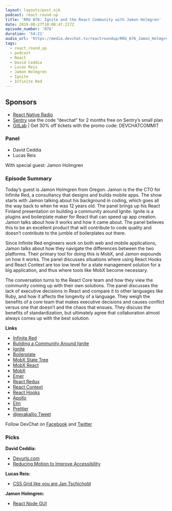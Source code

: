 ```yaml
---
layout: layouts/post.njk
podcast: react-round-up
title: 'RRU 076: Ignite and the React Community with Jamon Holmgren'
date: 2019-08-27T10:00:47.217Z
episode_number: '076'
duration: '54:21'
audio_url: 'https://media.devchat.tv/reactroundup/RRU_076_Jamon_Holmgren.mp3'
tags:
  - react_round_up
  - podcast
  - React
  - David Ceddia
  - Lucas Reis
  - Jamon Holmgren
  - Ignite
  - Infinite Red
---
```

## **Sponsors**



*   [React Native Radio](https://devchat.tv/react-native-radio/)
*   [Sentry](http://sentry.io/) use the code “devchat” for 2 months free on Sentry’s small plan
*   [GitLab](https://devchat.tv/gitlabcommit) | Get 30% off tickets with the promo code: DEVCHATCOMMIT


### **Panel**



*   David Ceddia
*   Lucas Reis

With special guest: Jamon Holmgren


### **Episode Summary**

Today’s guest is Jamon Holmgren from Oregon. Jamon is the the CTO for Infinite Red, a consultancy that designs and builds mobile apps. The show starts with Jamon talking about his background in coding, which goes all the way back to when he was 12 years old. The panel brings up his React Finland presentation on building a community around Ignite. Ignite is a plugins and boilerplate maker for React that can speed up app creation. Jamon talks about how it works and how it came about. The panel believes this to be an excellent product that will contribute to code quality and doesn’t contribute to the jumble of boilerplates out there. 

Since Infinite Red engineers work on both web and mobile applications, Jamon talks about how they navigate the differences between the two platforms. Their primary tool for doing this is MobX, and Jamon expounds on how it works. The panel discusses situations where using React Hooks and React Context are too low level for a state management solution for a big application, and thus where tools like MobX become necessary. 

The conversation turns to the React Core team and how they view the community coming up with their own solutions. The panel discusses the lack of executive decisions in React and compare it to other languages like Ruby, and how it affects the longevity of a language. They weigh the benefits of a core team that makes executive decisions and causes conflict versus one that doesn’t and the chaos that ensues. They discuss the benefits of standardization, but ultimately agree that collaboration almost always comes up with the best solution. 

**Links**



*   [Infinite Red](https://infinite.red/)
*   [Building a Community Around Ignite](https://www.youtube.com/watch?v=gTG8_9Zv0YI)
*   [Ignite](https://infinite.red/ignite)
*   [Boilerplate](https://www.freecodecamp.org/news/whats-boilerplate-and-why-do-we-use-it-let-s-check-out-the-coding-style-guide-ac2b6c814ee7/)
*   [MobX State Tree](https://github.com/mobxjs/mobx-state-tree)
*   [MobX React](https://github.com/mobxjs/mobx-react)
*   [MobX](https://github.com/mobxjs/mobx)
*   [Emer](https://www.emer.it/)
*   [React Redux](https://react-redux.js.org/)
*   [React Context](https://reactjs.org/docs/context.html)
*   [React Hooks](https://reactjs.org/docs/hooks-intro.html)
*   [Apollo](https://www.apollographql.com/)
*   [Elm](https://elm-lang.org/)
*   [Prettier](https://prettier.io/)
*   [@jevakallio Tweet](https://twitter.com/jevakallio/status/1153371850250117121)

Follow DevChat on [Facebook](https://www.facebook.com/DevChattv/?__tn__=%2Cd%2CP-R&eid=ARDBDrBnK71PDmx_8gE_IeIEo5SnM7cyzylVBjAwfaOo1ck_6q3GXuRBfaUQZaWVvFGyEVjrhDwnS_tV) and [Twitter](https://twitter.com/devchattv?lang=en)


### **Picks**

**David Ceddia:**



*   [Devurls.com](https://devurls.com/)
*   [Reducing Motion to Improve Accessibility](https://www.a11ywithlindsey.com/blog/reducing-motion-improve-accessibility)

**Lucas Reis:**



*   [CSS Grid like you are Jan Tschichold](https://www.youtube.com/watch?v=OxrsO4aIjyc)

**Jamon Holmgren:**



*   [React Node GUI](https://github.com/nodegui/react-nodegui)

<!-- Docs to Markdown version 1.0β17 -->
